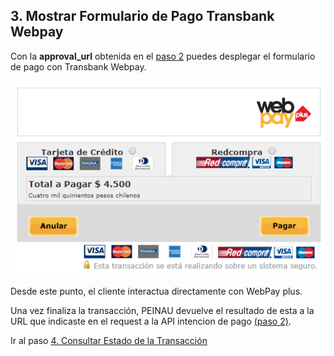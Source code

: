 ## 3. Mostrar Formulario de Pago Transbank Webpay

Con la **approval_url** obtenida en el [paso 2](intencion-de-pago-wp.md) puedes desplegar el formulario de pago con Transbank Webpay.

![Ejemplo de Formulario Transbank](images/transbank-1.PNG)

Desde este punto, el cliente interactua directamente con WebPay plus. 

Una vez finaliza la transacción, PEINAU devuelve el resultado de esta a la URL que indicaste en el request a la API intencion de pago [(paso 2)](intencion-de-pago-wp.md).

Ir al paso [4. Consultar Estado de la Transacción](consulta-de-estado.md)

